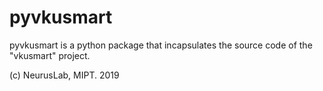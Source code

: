 # pyvkusmart

pyvkusmart is a python package that incapsulates the source code of the "vkusmart" project.

(c) NeurusLab, MIPT. 2019